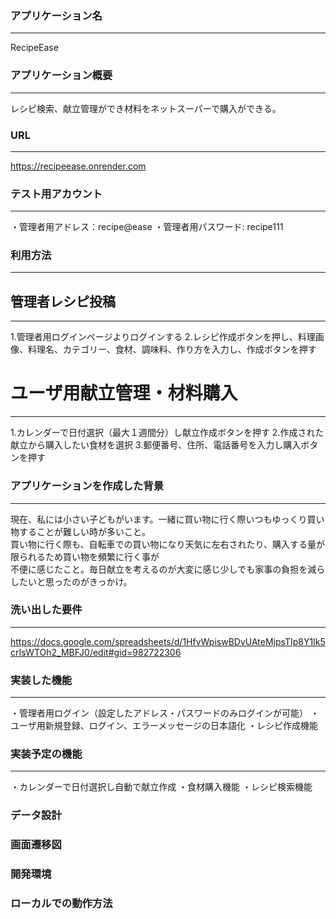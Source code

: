 ### アプリケーション名
-------------------------------------------------------------------------------------------------
RecipeEase


### アプリケーション概要
--------------------------------------------------------------------------------------------------
レシピ検索、献立管理ができ材料をネットスーパーで購入ができる。


### URL
--------------------------------------------------------------------------------------------------
https://recipeease.onrender.com


### テスト用アカウント
--------------------------------------------------------------------------------------------------
・管理者用アドレス：recipe@ease
・管理者用パスワード: recipe111


### 利用方法
---------------------------------------------------------------------------------------------------

## 管理者レシピ投稿
---------------------------------------------------------------------------------------------------
1.管理者用ログインページよりログインする
2.レシピ作成ボタンを押し、料理画像、料理名、カテゴリー、食材、調味料、作り方を入力し、作成ボタンを押す

# ユーザ用献立管理・材料購入
---------------------------------------------------------------------------------------------------
1.カレンダーで日付選択（最大１週間分）し献立作成ボタンを押す
2.作成された献立から購入したい食材を選択
3.郵便番号、住所、電話番号を入力し購入ボタンを押す


### アプリケーションを作成した背景
---------------------------------------------------------------------------------------------------
現在、私には小さい子どもがいます。一緒に買い物に行く際いつもゆっくり買い物することが難しい時が多いこと。<br>
買い物に行く際も、自転車での買い物になり天気に左右されたり、購入する量が限られるため買い物を頻繁に行く事が<br>
不便に感じたこと。毎日献立を考えるのが大変に感じ少しでも家事の負担を減らしたいと思ったのがきっかけ。


### 洗い出した要件
----------------------------------------------------------------------------------------------------
https://docs.google.com/spreadsheets/d/1HfvWpiswBDvUAteMjpsTIp8Y1Ik5crIsWTOh2_MBFJ0/edit#gid=982722306


### 実装した機能
----------------------------------------------------------------------------------------------------
・管理者用ログイン（設定したアドレス・パスワードのみログインが可能）
・ユーザ用新規登録、ログイン、エラーメッセージの日本語化
・レシピ作成機能


### 実装予定の機能
----------------------------------------------------------------------------------------------------
・カレンダーで日付選択し自動で献立作成
・食材購入機能
・レシピ検索機能


### データ設計



### 画面遷移図



### 開発環境



### ローカルでの動作方法



